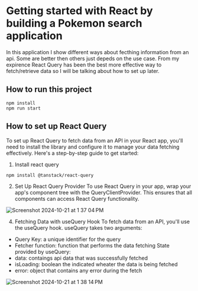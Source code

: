 # Getting started with React by building a Pokemon search application

In this application I show different ways about fecthing information from an api. Some are better then others just depeds on the use case. From my expirence React Query has been the best more effective way to fetch/retrieve data so I will be talking about how to set up later.

## How to run this project

```
npm install
npm run start
```

## How to set up React Query

To set up React Query to fetch data from an API in your React app, you'll need to install the library and configure it to manage your data fetching effectively. Here's a step-by-step guide to get started:

1. Install react query
```
npm install @tanstack/react-query
```
2. Set Up React Query Provider
To use React Query in your app, wrap your app's component tree with the QueryClientProvider. This ensures that all components can access React Query functionality.

![Screenshot 2024-10-21 at 1 37 04 PM](https://github.com/user-attachments/assets/a963db2e-0fd3-4314-85bc-911cf4671ac3)

4. Fetching Data with useQuery Hook
To fetch data from an API, you'll use the useQuery hook.
useQuery takes two arguments:
* Query Key: a unique identifier for the query
* Fetcher function: function that performs the data fetching
State provided by useQuery:
* data: contaings api data that was successfully fetched
* isLoading: boolean the indicated wheater the data is being fetched
* error: object that contains any error during the fetch

![Screenshot 2024-10-21 at 1 38 14 PM](https://github.com/user-attachments/assets/f9b9f12c-f92c-4333-a3a2-0b4d9b11b997)
